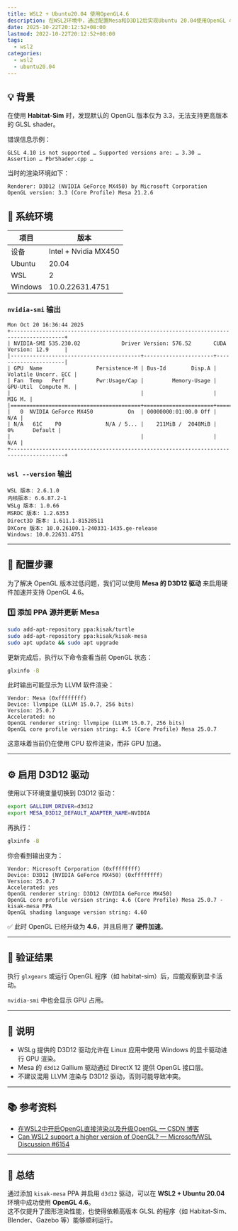 ```yaml
---
title: WSL2 + Ubuntu20.04 使用OpenGL4.6
description: 在WSL2环境中，通过配置Mesa和D3D12后实现Ubuntu 20.04使用OpenGL 4.6进行硬件加速渲染。
date: 2025-10-22T20:12:52+08:00
lastmod: 2022-10-22T20:12:52+08:00
tags:
  - wsl2
categories:
  - wsl2
  - ubuntu20.04
---
```


## 💡 背景

在使用 **Habitat-Sim** 时，发现默认的 OpenGL 版本仅为 3.3，无法支持更高版本的 GLSL shader。

错误信息示例：

```
GLSL 4.10 is not supported … Supported versions are: … 3.30 …
Assertion … PbrShader.cpp …
```

当时的渲染环境如下：

```
Renderer: D3D12 (NVIDIA GeForce MX450) by Microsoft Corporation
OpenGL version: 3.3 (Core Profile) Mesa 21.2.6
```

## 🧩 系统环境

| 项目 | 版本 |
|------|------|
| 设备 | Intel + Nvidia MX450 |
| Ubuntu | 20.04 |
| WSL | 2 |
| Windows | 10.0.22631.4751 |

### `nvidia-smi` 输出

```
Mon Oct 20 16:36:44 2025
+---------------------------------------------------------------------------------------+
| NVIDIA-SMI 535.230.02             Driver Version: 576.52       CUDA Version: 12.9     |
|-----------------------------------------+----------------------+----------------------|
| GPU  Name                 Persistence-M | Bus-Id        Disp.A | Volatile Uncorr. ECC |
| Fan  Temp   Perf          Pwr:Usage/Cap |         Memory-Usage | GPU-Util  Compute M. |
|                                         |                      |               MIG M. |
|=========================================+======================+======================|
|   0  NVIDIA GeForce MX450           On  | 00000000:01:00.0 Off |                  N/A |
| N/A   61C    P0              N/A / 5... |    211MiB /  2048MiB |      0%      Default |
|                                         |                      |                  N/A |
+---------------------------------------------------------------------------------------+
```

### `wsl --version` 输出

```
WSL 版本: 2.6.1.0
内核版本: 6.6.87.2-1
WSLg 版本: 1.0.66
MSRDC 版本: 1.2.6353
Direct3D 版本: 1.611.1-81528511
DXCore 版本: 10.0.26100.1-240331-1435.ge-release
Windows: 10.0.22631.4751
```

---

## 🧱 配置步骤

为了解决 OpenGL 版本过低问题，我们可以使用 **Mesa 的 D3D12 驱动** 来启用硬件加速并支持 OpenGL 4.6。

### 1️⃣ 添加 PPA 源并更新 Mesa

```bash
sudo add-apt-repository ppa:kisak/turtle
sudo add-apt-repository ppa:kisak/kisak-mesa
sudo apt update && sudo apt upgrade
```

更新完成后，执行以下命令查看当前 OpenGL 状态：

```bash
glxinfo -B
```

此时输出可能显示为 LLVM 软件渲染：

```
Vendor: Mesa (0xffffffff)
Device: llvmpipe (LLVM 15.0.7, 256 bits)
Version: 25.0.7
Accelerated: no
OpenGL renderer string: llvmpipe (LLVM 15.0.7, 256 bits)
OpenGL core profile version string: 4.5 (Core Profile) Mesa 25.0.7
```

这意味着当前仍在使用 CPU 软件渲染，而非 GPU 加速。

---

## ⚙️ 启用 D3D12 驱动

使用以下环境变量切换到 D3D12 驱动：

```bash
export GALLIUM_DRIVER=d3d12
export MESA_D3D12_DEFAULT_ADAPTER_NAME=NVIDIA
```

再执行：

```bash
glxinfo -B
```

你会看到输出变为：

```
Vendor: Microsoft Corporation (0xffffffff)
Device: D3D12 (NVIDIA GeForce MX450) (0xffffffff)
Version: 25.0.7
Accelerated: yes
OpenGL renderer string: D3D12 (NVIDIA GeForce MX450)
OpenGL core profile version string: 4.6 (Core Profile) Mesa 25.0.7 - kisak-mesa PPA
OpenGL shading language version string: 4.60
```

✅ 此时 OpenGL 已经升级为 **4.6**，并且启用了 **硬件加速**。

---

## 🧾 验证结果

执行 `glxgears` 或运行 OpenGL 程序（如 habitat-sim）后，应能观察到显卡活动。

`nvidia-smi` 中也会显示 GPU 占用。

---

## 🧠 说明

- WSLg 提供的 D3D12 驱动允许在 Linux 应用中使用 Windows 的显卡驱动进行 GPU 渲染。
- Mesa 的 `d3d12` Gallium 驱动通过 DirectX 12 提供 OpenGL 接口层。
- 不建议混用 LLVM 渲染与 D3D12 驱动，否则可能导致冲突。

---

## 📚 参考资料

- [在WSL2中开启OpenGL直接渲染以及升级OpenGL — CSDN 博客](https://blog.csdn.net/GodNotAMen/article/details/125123186)  
- [Can WSL2 support a higher version of OpenGL? — Microsoft/WSL Discussion #6154](https://github.com/microsoft/WSL/discussions/6154)

---

## 🎉 总结

通过添加 `kisak-mesa` PPA 并启用 `d3d12` 驱动，可以在 **WSL2 + Ubuntu 20.04** 环境中成功使用 **OpenGL 4.6**。  
这不仅提升了图形渲染性能，也使得依赖高版本 GLSL 的程序（如 Habitat-Sim、Blender、Gazebo 等）能够顺利运行。
